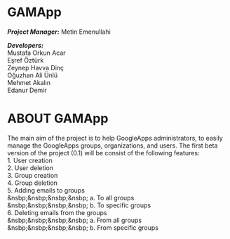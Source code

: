 GAMApp
================
<p><b><i>Project Manager:</i></b> Metin Emenullahi</p>
<p>
<b><i>Developers:</i></b> <br />
Mustafa Orkun Acar<br />
Eşref Öztürk <br />
Zeynep Havva Dinç<br />
Oğuzhan Ali Ünlü<br />
Mehmet Akalın<br />
Edanur Demir
</p>

ABOUT GAMApp
======================
<p>The main aim of the project is to help GoogleApps administrators, to easily manage the GoogleApps groups, organizations, and users. The first beta version of the project (0.1) will be consist of the following features:<br />
1. User creation<br />
2. User deletion<br />
3. Group creation<br />
4. Group deletion<br />
5. Adding emails to groups<br />
 &nsbp;&nsbp;&nsbp;&nsbp;   a. To all groups<br />
 &nsbp;&nsbp;&nsbp;&nsbp;   b. To specific groups<br />
6. Deleting emails from the groups <br />
  &nsbp;&nsbp;&nsbp;&nsbp;  a. From all groups<br />
   &nsbp;&nsbp;&nsbp;&nsbp; b. From specific groups</p>
